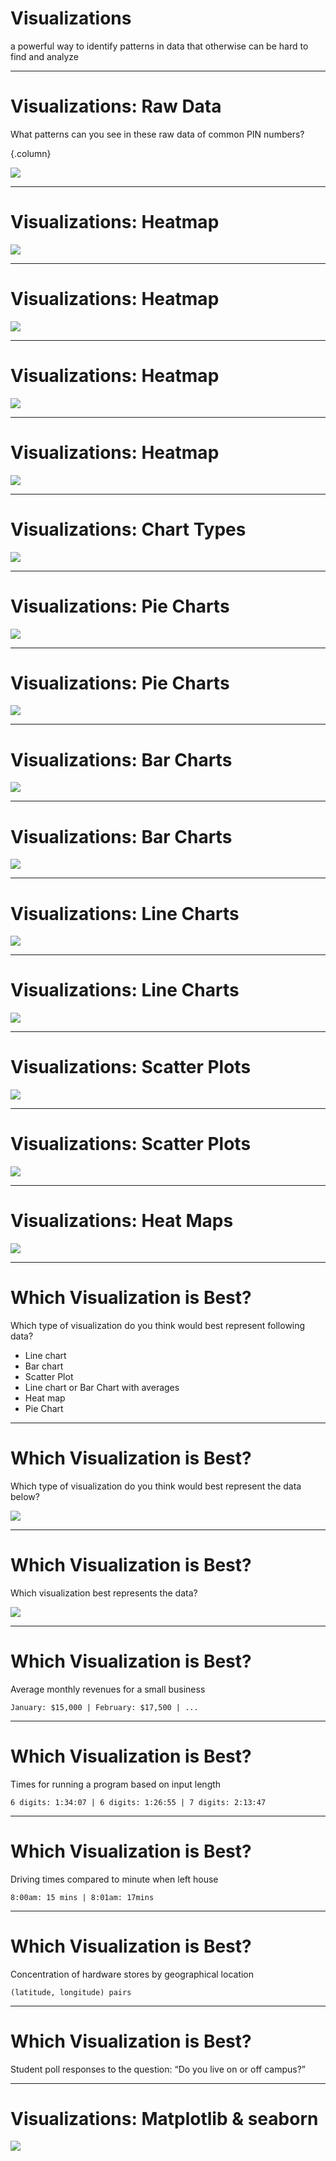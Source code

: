 # Visualizations

a powerful way to identify patterns in data that otherwise can be hard to find and analyze

<!--
One of the most important things in machine learning is understanding your
dataset. Visualizations provide us with a powerful tool to analyze and gather
patterns to better understand our datasets. There are many varieties of
visualizations, and in this lecture we will go over some of the most common
visualizations. We will show scenarios when each visualization is useful.

To start, we want to examine a scenario when a visualization is particularly helpful
-->

---

# Visualizations: Raw Data

What patterns can you see in these raw data of common PIN numbers?

{.column}

![](res/pins.png)

<!--
Here you can see a dataset containing pin numbers. Given the raw data shown, can
you see any patterns?  .... Not really. You may notice that 1111 is repeated a few times, 
but other than that it's difficult. 

Source: Copyright Google
-->

---

# Visualizations: Heatmap

![](res/heatmap.png)

<!--
Here we have a heatmap of the pin numbers in the previous dataset. The first two
digits are along the x-axis and the last two digits are along the y-axis. In
this particular map yellow means that the pattern occurs more often.

What patterns do you see?

Note that the dark square on the right represents a very unpopular pin.

Source: Copyright Google
-->

---

# Visualizations: Heatmap

![](res/heatmap-repeat.png)

<!--
Here we see that repeated pairs of numbers are common. This is shown by the
diagonal line.

Source: Copyright Google
-->

---

# Visualizations: Heatmap

![](res/heatmap-year.png)

<!--
Here we see that using a year in the 1900's is pretty common too.

Source: Copyright Google
-->

---

# Visualizations: Heatmap

![](res/heatmap-01.png)

<!--
Small numbers are also very popular. There tend to be lots of zeros and ones at
the start and end of pins.

Source: Copyright Google
-->

---

# Visualizations: Chart Types

![](res/charts.png)

<!--
There are many different types of charts. This is just a sample of types of
charts that you might see to visualize data.

Source: Copyright Google
-->

---

# Visualizations: Pie Charts

![](res/pie-chart.png)

<!--
Pie Charts are good for representing percentages of a whole. Pie charts are great for representing data that is in the form of fractions adding up to 1 or percentages adding up to 100. They create a natural comparison between portions of a whole.

Source: Copyright Google
-->

---

# Visualizations: Pie Charts

![](res/bad-pie-chart.png)

<!--
Pie charts cannot be used for all data, and can create misleading conclusions.

Problems:
* creating percentages where they are not necessary or helpful, just in order to put it into the visualization
* the states have separate budgets - indicates correlation when there is none

Think pair share: How could it be better represented?
Would appear better as a bar chart; comparing the pieces side by side rather than as parts of a whole.

Source: Copyright Google
-->

---

# Visualizations: Bar Charts

![](res/bar-chart.png)

<!--
Bar charts can help compare categorical data.

The same data is much easier to see and compare in a bar chart form!
Why:
* You can see the actual number and not the arbitrary percentage because bar charts have axis
* Easier to compare between them as seeing them side by side gives a better natural comparison

In general bar charts are good for representing categorical data, as the x axis can be used to represent categories very easily and the bars create a natural comparison between categories.

Source: Copyright Google
-->

---

# Visualizations: Bar Charts

![](res/bad-bar-chart.png)

<!--
For continuous data, bar charts might not be the best choice.

Problems:
* Unable to put specific times, just within an hour in general, could be more specific
* Unable to gather many trends from this other than which hour had the highest or lowest temperature is most popular
* Hours are continuous, whereas separated bars like this give the impression that for an entire hour the temperature was the same.

Context around it makes it bad - if you want a max from the hours of the temperature, this would be good but if you want to predict temperatures,etc. This is bad
Also: Usually bar charts go in descending order of size but since these x values have a meaningful ordering we can’t properly construct the chart


Source: Copyright Google
-->

---

# Visualizations: Line Charts

![](res/line-chart.png)

<!--
Line graphs can help estimate missing data points and find trends.

This is much more useful visualization than the bar chart!
Why:
* Shows a relationship between the two things that is relevant and helpful!
* This relationship can now be fit mathematically
* Now we can estimate missing points and make predictions!
* We can use the meaningful ordering on the x axis to actually make a prediction, whereas bar charts are usually organized in decrementing order of size

In general for data that could be well fit with a function (i.e. an x,y category where every x has just one correlating y value that strongly correlate in a mathematical way) a line graph is a fantastic choice. It allows you to make inferences on what values would be that weren’t in the original dataset, expanding your ability to analyze your data.

Source: Copyright Google
-->

---

# Visualizations: Line Charts

![](res/bad-line-chart.png)

<!--
When there are multiple data points for the same place on the x-axis, line charts are not as useful.

Problems:
* Students with different study habits will have different GPAs, despite studying the same amount (and vice versa) - the a visualization with a continuous line masks these values
  * These values could have been interesting to analyze and without losing the ability to see other trends this can be encapsulated in other visualizations
* Indicates a continuous correlation where there might not be one
  * Ex. does an extra ½ hour of work per day really boost you an extra little bit on GPA or is it actually that you have to jump to a whole hour?
  * These gaps are missing when seeing it as a continuous line


Source: Copyright Google
-->

---

# Visualizations: Scatter Plots

![](res/scatter-plot.png)

<!--
Scatterplots can help show correlations between two variables.

Why:
* Much more clear where the gaps, overlaps, and groups form
* We are still able to grasp the general trends (lose very little value) without the line and now we also have more possibilities for analysis!

In general if you have x,y data where you have multiple y values for every x, a scatter plot is a good choice as it allows you to see all the data clearly and doesn’t average out y values for a given x like a line graph would.

Source: Copyright Google
-->

---

# Visualizations: Scatter Plots

![](res/bad-scatter-plot.png)

<!--
When there is too much data, a scatterplot will not be useful.

Problems:
* Too many points to draw conclusions
* There may be a higher concentration of points in some areas, but in this format we cannot tell

Source: Copyright Google
-->

---

# Visualizations: Heat Maps

![](res/heat-map.png)

<!--
Heatmaps are good for visualizing concentrated, continuous data.

Why:
* We can now see the maximums and minimum amounts where before we could only estimate
* We can better analyze trends when we know the concentrations of points in each area

In general heatmaps are good when you have lots of overlapping points in an x,y format. It allows you to see trends in very large datasets, and can often be overlayed on maps or other graphics to show concentrations in an even more clear visual format.

Think Pair Share: We can imagine a heatmap wouldn’t work as well for other types of data, what types wouldn’t be as good with a heatmap?
Answers:
* Categorical data
* Data with a linear (or other basic math) correlation (an x,y category that strongly correlate in a mathematically easy to fit way)
* Data with representing different proportions of a whole (percentages)

Source: Copyright Google
-->

---

# Which Visualization is Best?

Which type of visualization do you think would best represent following data?

* Line chart
* Bar chart 
* Scatter Plot
* Line chart or Bar Chart with averages
* Heat map
* Pie Chart

<!--

Think pair share: Have students discuss the possible charts that would be good for each of these types of data. It might be helpful to write the following list on the board, or have the students take notes, so they can reference it during their discussions with peers.

* Line chart or bar chart depending on scope of the data
* Scatter Plot
* Line chart or Bar Chart w/averages?
* Heat map - maybe on a US map
* Pie Chart

-->

---

# Which Visualization is Best?

Which type of visualization do you think would best represent the data below?

![](res/candy-count.png)

<!--
Quickly look at the data come up with a prediction for which type of visualization should be used.

Source: Copyright Google
-->

---

# Which Visualization is Best?

Which visualization best represents the data?

![](res/candy-count-charts.png)

<!--
Think pair share - which visualizations work well, which work poorly

Pie Chart - could work, good if you want to see how the bag has been portioned out as a whole
Bar Chart - could work, good because the data is categorical better for analysis between individual candy types
Scatter Plot - not good, draws correlation + x axis has no meaningful ordering
Line Graph - not good, draw a correlation where there is none in the space between chocolate types - masks the true values

Source: Copyright Google
-->

---

# Which Visualization is Best?

Average monthly revenues for a small business

```
January: $15,000 | February: $17,500 | ...
```

<!--
What are the possible charts that would be good for this data?

*Line chart or bar chart depending on scope of the data.*
-->

---

# Which Visualization is Best?

Times for running a program based on input length

```
6 digits: 1:34:07 | 6 digits: 1:26:55 | 7 digits: 2:13:47
```

<!--
What are the possible charts that would be good for this data?

*Scatter plot*
-->

---

# Which Visualization is Best?

Driving times compared to minute when left house

```
8:00am: 15 mins | 8:01am: 17mins
```

<!--
What are the possible charts that would be good for this data?

*Line chart or bar chart with averages*
-->

---

# Which Visualization is Best?

Concentration of hardware stores by geographical location

```
(latitude, longitude) pairs
```

<!--
What are the possible charts that would be good for this data?

*Heat map, possibly geographical heat map*
-->

---

# Which Visualization is Best?

Student poll responses to the question: “Do you live on or off campus?”

<!--
What are the possible charts that would be good for this data?

*Pie chart*
-->

---

# Visualizations: Matplotlib & seaborn

![](https://matplotlib.org/_static/logo2_compressed.svg)

<!--
So how do we build these visualizations?

There are actually many toolkits for building visualizations that range from
low-level libraries where you are rending shapes manually to automated systems
that you feed data and get a chart back.

One library that you'll often see used in data science is
[Matplotlib](https://matplotlib.org/). Matplotlib is a classic visualization
can produce two-dimensional charts using Python.

Another library that you'll often see is
[seaborn](https://seaborn.pydata.org/). Seaborn is built on top of Matplotlib
and can produce eye-pleasing charts easily.

In the lab you'll get to use both to create the types of charts that we've
discussed in this lecture.

Source: Externally Linked
-->


